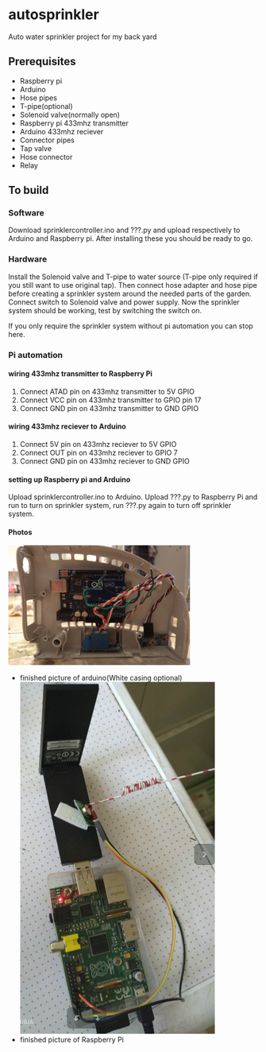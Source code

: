 # autosprinkler
Auto water sprinkler project for my back yard

## Prerequisites
- Raspberry pi
- Arduino
- Hose pipes
- T-pipe(optional)
- Solenoid valve(normally open)
- Raspberry pi 433mhz transmitter
- Arduino 433mhz reciever
- Connector pipes
- Tap valve
- Hose connector
- Relay

## To build
### Software
Download sprinklercontroller.ino and ???.py and upload respectively to Arduino and Raspberry pi. After installing these you should be ready to go.

### Hardware
Install the Solenoid valve and T-pipe to water source (T-pipe only required if you still want to use original tap). Then connect hose adapter and hose pipe before creating a sprinkler system around the needed parts of the garden. Connect switch to Solenoid valve and power supply.
Now the sprinkler system should be working, test by switching the switch on.

If you only require the sprinkler system without pi automation you can stop here.

### Pi automation
#### wiring 433mhz transmitter to Raspberry Pi
1. Connect ATAD pin on 433mhz transmitter to 5V GPIO
2. Connect VCC pin on 433mhz transmitter to  GPIO pin 17
3. Connect GND pin on 433mhz transmitter to GND GPIO
#### wiring 433mhz reciever to Arduino
1. Connect 5V pin on 433mhz reciever to 5V GPIO
2. Connect OUT pin on 433mhz reciever to GPIO 7
3. Connect GND pin on 433mhz reciever to GND GPIO
#### setting up Raspberry pi and Arduino
Upload sprinklercontroller.ino to Arduino. Upload ???.py to Raspberry Pi and run to turn on sprinkler system, run ???.py again to turn off sprinkler system. 
#### Photos
![alt text](photos/Arduinophoto.png)
- finished picture of arduino(White casing optional)
![alt text](photos/PIphoto.png)
- finished picture of Raspberry Pi
